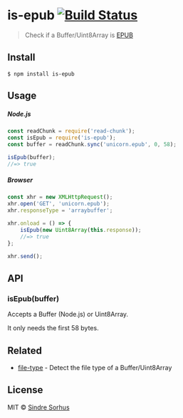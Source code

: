 # is-epub [![Build Status](https://travis-ci.org/sindresorhus/is-epub.svg?branch=master)](https://travis-ci.org/sindresorhus/is-epub)

> Check if a Buffer/Uint8Array is [EPUB](https://en.wikipedia.org/wiki/EPUB)


## Install

```
$ npm install is-epub
```


## Usage

##### Node.js

```js
const readChunk = require('read-chunk');
const isEpub = require('is-epub');
const buffer = readChunk.sync('unicorn.epub', 0, 58);

isEpub(buffer);
//=> true
```

##### Browser

```js
const xhr = new XMLHttpRequest();
xhr.open('GET', 'unicorn.epub');
xhr.responseType = 'arraybuffer';

xhr.onload = () => {
	isEpub(new Uint8Array(this.response));
	//=> true
};

xhr.send();
```


## API

### isEpub(buffer)

Accepts a Buffer (Node.js) or Uint8Array.

It only needs the first 58 bytes.


## Related

- [file-type](https://github.com/sindresorhus/file-type) - Detect the file type of a Buffer/Uint8Array


## License

MIT © [Sindre Sorhus](https://sindresorhus.com)
